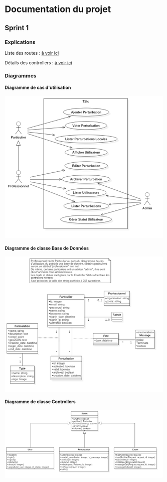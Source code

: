 # Documentation du projet

## Sprint 1

### Explications

Liste des routes : [à voir ici](../routes/routes_sprint1.pdf)

Détails des controllers : [à voir ici](../controllers/controllers_sprint1.pdf)

### Diagrammes

#### Diagramme de cas d'utilisation

![Diagramme](https://raw.githubusercontent.com/VSasyan/TSIc/master/gestion/uml/export_sprint1/Sprint1__CasUtilisation.png)

#### Diagramme de classe Base de Données

![Diagramme](https://raw.githubusercontent.com/VSasyan/TSIc/master/gestion/uml/export_sprint1/Sprint1__BD.png)

#### Diagramme de classe Controllers

![Diagramme](https://raw.githubusercontent.com/VSasyan/TSIc/master/gestion/uml/export_sprint1/Sprint1__Controllers.png)
